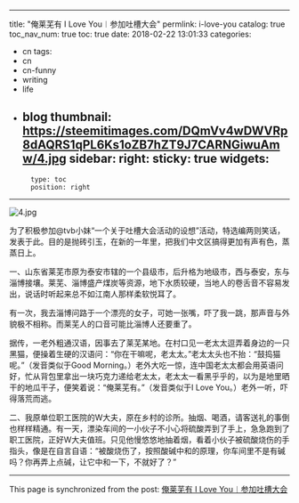 
---
title: "俺莱芜有 I Love You︱参加吐槽大会"
permlink: i-love-you
catalog: true
toc_nav_num: true
toc: true
date: 2018-02-22 13:01:33
categories:
- cn
tags:
- cn
- cn-funny
- writing
- life
- blog
thumbnail: https://steemitimages.com/DQmVv4wDWVRp8dAQRS1qPL6Ks1oZB7hZT9J7CARNGiwuAmw/4.jpg
sidebar:
    right:
        sticky: true
widgets:
    -
        type: toc
        position: right
---


![4.jpg](https://steemitimages.com/DQmVv4wDWVRp8dAQRS1qPL6Ks1oZB7hZT9J7CARNGiwuAmw/4.jpg)







为了积极参加@tvb小妹“一个关于吐槽大会活动的设想”活动，特选编两则笑话，发表于此。目的是抛砖引玉，在新的一年里，把我们中文区搞得更加有声有色，蒸蒸日上。

一、山东省莱芜市原为泰安市辖的一个县级市，后升格为地级市，西与泰安，东与淄博接壤。莱芜、淄博盛产煤炭等资源，地下水质较硬，当地人的卷舌音不容易发出，说话时听起来总不如江南人那样柔软悦耳了。

有一次，我去淄博问路于一个漂亮的女子，可她一张嘴，吓了我一跳，那声音与外貌极不相称。而莱芜人的口音可能比淄博人还要重了。

据传，一老外粗通汉语，因事去了莱芜某地。在村口见一老太太逗弄着身边的一只黑猫，便操着生硬的汉语问：“你在干嘛呢，老太太。”老太太头也不抬：“鼓捣猫呢。”（发音类似于Good Morning。）老外大吃一惊，连中国老太太都会用英语问好，忙从背包里拿出一块巧克力递给老太太，老太太一看黑乎乎的，以为是地里晒干的地瓜干子，便笑着说：“俺莱芜有。”（发音类似于I Love You。）老外一听，吓得落荒而逃。


二、我原单位职工医院的W大夫，原在乡村的诊所。抽烟、喝酒，请客送礼的事倒也样样精通。有一天，漂染车间的一小伙子不小心将硫酸弄到了手上，急急跑到了职工医院，正好W大夫值班。只见他慢悠悠地抽着烟，看着小伙子被硫酸烧伤的手指头，像是在自言自语：“被酸烧伤了，按照酸碱中和的原理，你车间里不是有碱吗？你再弄上点碱，让它中和一下，不就好了？”

- - -

This page is synchronized from the post: [俺莱芜有 I Love You︱参加吐槽大会](https://steemit.com/@bring/i-love-you)
